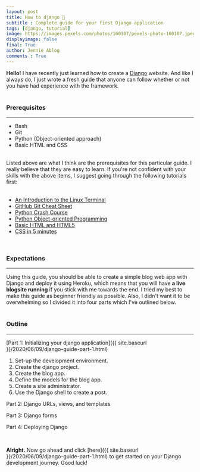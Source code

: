 ```yaml
---
layout: post
title: How to django 💃
subtitle : Complete guide for your first Django application
tags: [django, tutorial]
image: https://images.pexels.com/photos/160107/pexels-photo-160107.jpeg?auto=compress&cs=tinysrgb&dpr=2&h=650&w=940
displayimage: false
final: True
author: Jennie Ablog
comments : True
---
```


<!-- INTRODUCTION -->

**Hello!** I have recently just learned how to create a [Django](https://djangoproject.com) website. And like I always do, I just wrote a fresh guide that anyone can follow whether or not you have had experience with the framework.<br><br>

### Prerequisites
***
- Bash
- Git
- Python (Object-oriented approach)
- Basic HTML and CSS
<br><br>

Listed above are what I think are the prerequisites for this particular guide. I really believe that they are easy to learn. If you're not confident with your skills with the above items, I suggest going through the following tutorials first: <br><br>

- [An Introduction to the Linux Terminal](https://www.digitalocean.com/community/tutorials/an-introduction-to-the-linux-terminal)
- [GitHub Git Cheat Sheet](https://github.github.com/training-kit/downloads/github-git-cheat-sheet/)
- [Python Crash Course](https://www.freecodecamp.org/news/python-crash-course/)
- [Python Object-oriented Programming](https://www.programiz.com/python-programming/object-oriented-programming)
- [Basic HTML and HTML5](https://www.freecodecamp.org/learn/responsive-web-design/basic-html-and-html5/)
- [CSS in 5 minutes](https://www.freecodecamp.org/news/get-started-with-css-in-5-minutes-e0804813fc3e/)

<br>

### Expectations
***
Using this guide, you should be able to create a simple blog web app with Django and deploy it using Heroku, which means that you will have **a live blogsite running** if you stick with me towards the end. I tried my best to make this guide as beginner friendly as possible. Also, I didn't want it to be overwhelming so I divided it into four parts which I've outlined below.<br><br>

### Outline
***
[Part 1: Initializing your django application]({{ site.baseurl }}/2020/06/09/django-guide-part-1.html) 

1. Set-up the development environment.
2. Create the django project.
3. Create the blog app.
4. Define the models for the blog app.
5. Create a site administrator.
6. Use the Django shell to create a post.

Part 2: Django URLs, views, and templates

Part 3: Django forms

Part 4: Deploying Django


<br>

**Alright.** Now go ahead and click [here]({{ site.baseurl }}/2020/06/09/django-guide-part-1.html) to get started on your Django development journey. Good luck!
